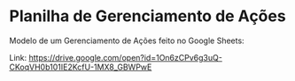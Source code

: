 # Planilha de Gerenciamento de Ações
Modelo de um Gerenciamento de Ações feito no Google Sheets:

Link: https://drive.google.com/open?id=1On6zCPv6g3uQ-CKoqVH0b101IE2KcfU-1MX8_GBWPwE

